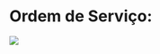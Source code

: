 <h1>Ordem de Serviço: </h1>
<img src="https://user-images.githubusercontent.com/99451711/191137201-aaaf3419-1740-446d-bd6c-7619a2b7b36c.png">
